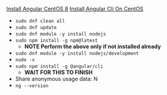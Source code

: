 [Install Angular CentOS 8](https://idroot.us/install-angular-centos-8/)
[Install Angular Cli On CentOS](https://tecadmin.net/install-angular-cli-on-centos/)
* `sudo dnf clean all`
* `sudo dnf update`
* `sudo dnf module -y install nodejs`
* `sudo npm install -g npm@latest`
  * **NOTE Perform the above only if not installed already**
* `sudo dnf module -y install nodejs/development`
* `node -v`
* `sudo npm install -g @angular/cli`
  * **WAIT FOR THIS TO FINISH**
* Share anonymous usage data: N
* `ng --version`
